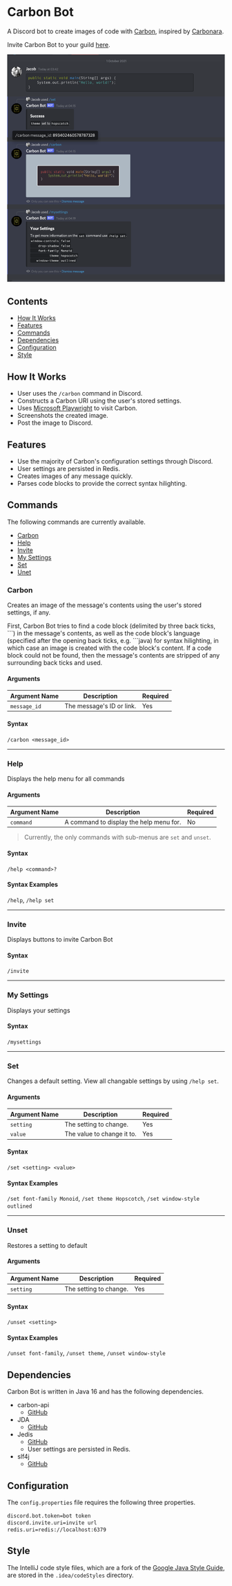 # Carbon Bot

A Discord bot to create images of code with [Carbon](https://carbon.now.sh), inspired by
[Carbonara](https://github.com/petersolopov/carbonara).

Invite Carbon Bot to your
guild [here](https://discord.com/api/oauth2/authorize?client_id=892151455329427527&permissions=0&scope=applications.commands%20bot
).

![](example.png)

## Contents

* [How It Works](#how-it-works)
* [Features](#features)
* [Commands](#commands)
* [Dependencies](#dependencies)
* [Configuration](#configuration)
* [Style](#style)

## How It Works

* User uses the `/carbon` command in Discord.
* Constructs a Carbon URI using the user's stored settings.
* Uses [Microsoft Playwright](https://github.com/microsoft/playwright-java) to visit Carbon.
* Screenshots the created image.
* Post the image to Discord.

## Features

* Use the majority of Carbon's configuration settings through Discord.
* User settings are persisted in Redis.
* Creates images of any message quickly.
* Parses code blocks to provide the correct syntax hilighting.

## Commands

The following commands are currently available.

* [Carbon](#carbon)
* [Help](#help)
* [Invite](#invite)
* [My Settings](#my-settings)
* [Set](#set)
* [Unet](#unset)

### Carbon

Creates an image of the message's contents using the user's stored settings, if any.

First, Carbon Bot tries to find a code block (delimited by three back ticks, \`\`\`) in the
message's contents, as well as the code block's language (specified after the opening back ticks,
e.g. \`\`\`java) for syntax hilighting, in which case an image is created with the code block's
content. If a code block could not be found, then the message's contents are stripped of any
surrounding back ticks and used.

#### Arguments

| Argument Name | Description               | Required |
| ------------- | ------------------------- | -------- |
| `message_id`  | The message's ID or link. | Yes      |

#### Syntax

`/carbon <message_id>`

---

### Help

Displays the help menu for all commands

#### Arguments

| Argument Name | Description                             | Required |
| ------------- | --------------------------------------- | -------- |
| `command`     | A command to display the help menu for. | No       |

> Currently, the only commands with sub-menus are `set` and `unset`.

#### Syntax

`/help <command>?`

#### Syntax Examples

`/help`, `/help set`

---

### Invite

Displays buttons to invite Carbon Bot

#### Syntax

`/invite`

---

### My Settings

Displays your settings

#### Syntax

`/mysettings`

---

### Set

Changes a default setting. View all changable settings by using `/help set`.

#### Arguments

| Argument Name | Description                | Required |
| ------------- | -------------------------- | -------- |
| `setting`     | The setting to change.     | Yes      |
| `value`       | The value to change it to. | Yes      |

#### Syntax

`/set <setting> <value>`

#### Syntax Examples

`/set font-family Monoid`, `/set theme Hopscotch`, `/set window-style outlined`

---

### Unset

Restores a setting to default

#### Arguments

| Argument Name | Description                | Required |
| ------------- | -------------------------- | -------- |
| `setting`     | The setting to change.     | Yes      |

#### Syntax

`/unset <setting>`

#### Syntax Examples

`/unset font-family`, `/unset theme`, `/unset window-style`

## Dependencies

Carbon Bot is written in Java 16 and has the following dependencies.

* carbon-api
    * [GitHub](https://github.com/jacobmstein/carbon-api)
* JDA
    * [GitHub](https://github.com/DV8FromTheWorld/JDA)
* Jedis
    * [GitHub](https://github.com/redis/jedis)
    * User settings are persisted in Redis.
* slf4j
    * [GitHub](https://github.com/qos-ch/slf4j)

## Configuration

The `config.properties` file requires the following three properties.

```properties
discord.bot.token=bot token
discord.invite.uri=invite url
redis.uri=redis://localhost:6379
```

## Style

The IntelliJ code style files, which are a fork of
the [Google Java Style Guide](https://google.github.io/styleguide/javaguide.html), are stored in
the `.idea/codeStyles` directory.
